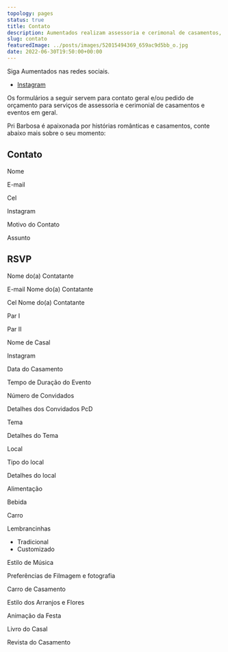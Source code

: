 ```yaml
---
topology: pages
status: true
title: Contato
description: Aumentados realizam assessoria e cerimonal de casamentos, eventos corporativos e festas em geral.
slug: contato
featuredImage: ../posts/images/52015494369_659ac9d5bb_o.jpg
date: 2022-06-30T19:50:00+00:00
---
```


Siga Aumentados nas redes sociais.

- [Instagram](https://instagram.com/aumentados_)

Os formulários a seguir servem para contato geral e/ou pedido de orçamento para serviços de assessoria e cerimonial de casamentos e eventos em geral.

Pri Barbosa é apaixonada por histórias românticas e casamentos, conte abaixo mais sobre o seu momento:

## Contato

Nome

E-mail

Cel

Instagram

Motivo do Contato

Assunto

## RSVP

Nome do(a) Contatante

E-mail Nome do(a) Contatante

Cel Nome do(a) Contatante

Par I

Par II

Nome de Casal

Instagram

Data do Casamento

Tempo de Duração do Evento

Número de Convidados

Detalhes dos Convidados PcD

Tema

Detalhes do Tema

Local

Tipo do local

Detalhes do local

Alimentação

Bebida

Carro

Lembrancinhas

- Tradicional
- Customizado

Estilo de Música

Preferências de Filmagem e fotografia

Carro de Casamento

Estilo dos Arranjos e Flores

Animação da Festa

Livro do Casal

Revista do Casamento
